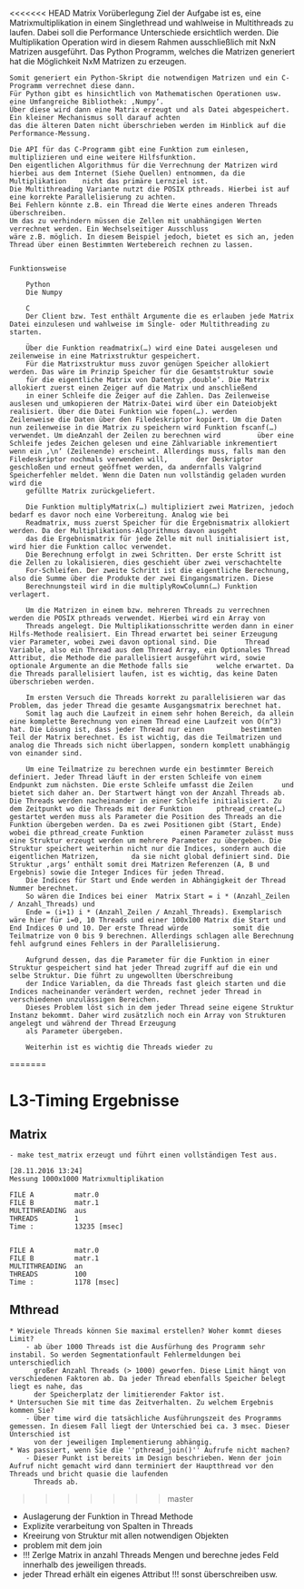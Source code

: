 
<<<<<<< HEAD
Matrix
	Vorüberlegung
	Ziel der Aufgabe ist es, eine Matrixmultiplikation in einem Singlethread und wahlweise
	in Multithreads zu laufen. Dabei soll die Performance Unterschiede ersichtlich werden.
	Die Multiplikation Operation wird in diesem Rahmen ausschließlich mit NxN Matrizen ausgeführt.
	Das Python Programm, welches die Matrizen generiert hat die Möglichkeit NxM Matrizen zu erzeugen.
	
	Somit generiert ein Python-Skript die notwendigen Matrizen und ein C-Programm verrechnet diese dann.
	Für Python gibt es hinsichtlich von Mathematischen Operationen usw. eine Umfangreiche Bibliothek: ‚Numpy‘.
	Über diese wird dann eine Matrix erzeugt und als Datei abgespeichert. Ein kleiner Mechanismus soll darauf achten
	das die älteren Daten nicht überschrieben werden im Hinblick auf die Performance-Messung. 

	Die API für das C-Programm gibt eine Funktion zum einlesen, multiplizieren und eine weitere Hilfsfunktion.
	Den eigentlichen Algorithmus für die Verrechnung der Matrizen wird hierbei aus dem Internet (Siehe Quellen) entnommen, da die Multiplikation 	nicht das primäre Lernziel ist. 
	Die Multithreading Variante nutzt die POSIX pthreads. Hierbei ist auf eine korrekte Parallelisierung zu achten.
	Bei Fehlern könnte z.B. ein Thread die Werte eines anderen Threads überschreiben.
	Um das zu verhindern müssen die Zellen mit unabhängigen Werten verrechnet werden. Ein Wechselseitiger Ausschluss
	wäre z.B. möglich. In diesem Beispiel jedoch, bietet es sich an, jeden Thread über einen Bestimmten Wertebereich rechnen zu lassen.
	
	
	Funktionsweise
	
		Python
		Die Numpy 
		
		C
		Der Client bzw. Test enthält Argumente die es erlauben jede Matrix Datei einzulesen und wahlweise im Single- oder Multithreading zu starten. 

		Über die Funktion readmatrix(…) wird eine Datei ausgelesen und zeilenweise in eine Matrixstruktur gespeichert. 
		Für die Matrixstruktur muss zuvor genügen Speicher allokiert werden. Das wäre im Prinzip Speicher für die Gesamtstruktur sowie 
		für die eigentliche Matrix von Datentyp ‚double‘. Die Matrix allokiert zuerst einen Zeiger auf die Matrix und anschließend
		in einer Schleife die Zeiger auf die Zahlen. Das Zeilenweise auslesen und umkopieren der Matrix-Datei wird über ein Dateiobjekt realisiert. Über die Datei Funktion wie fopen(…). werden 		Zeilenweise die Daten über den Filedeskriptor kopiert. Um die Daten nun zeilenweise in die Matrix zu speichern wird Funktion fscanf(…) verwendet. Um dieAnzahl der Zeilen zu berechnen wird 		über eine Schleife jedes Zeichen gelesen und eine Zählvariable inkrementiert wenn ein ‚\n‘ (Zeilenende) erscheint. Allerdings muss, falls man den Filedeskriptor nochmals verwenden will, 		der Deskriptor geschloßen und erneut geöffnet werden, da andernfalls Valgrind Speicherfehler meldet. Wenn die Daten nun vollständig geladen wurden wird die
		gefüllte Matrix zurückgeliefert.  

		Die Funktion multiplyMatrix(…) multipliziert zwei Matrizen, jedoch bedarf es davor noch eine Vorbereitung. Analog wie bei 
		Readmatrix, muss zuerst Speicher für die Ergebnismatrix allokiert werden. Da der Multiplikations-Algorithmus davon ausgeht
		das die Ergebnismatrix für jede Zelle mit null initialisiert ist, wird hier die Funktion calloc verwendet. 
		Die Berechnung erfolgt in zwei Schritten. Der erste Schritt ist die Zellen zu lokalisieren, dies geschieht über zwei verschachtelte
		For-Schleifen. Der zweite Schritt ist die eigentliche Berechnung, also die Summe über die Produkte der zwei Eingangsmatrizen. Diese
		Berechnungsteil wird in die multiplyRowColumn(…) Funktion verlagert. 
		
		Um die Matrizen in einem bzw. mehreren Threads zu verrechnen werden die POSIX pthreads verwendet. Hierbei wird ein Array von
		Threads angelegt. Die Multiplikationsschritte werden dann in einer Hilfs-Methode realisiert. Ein Thread erwartet bei seiner Erzeugung vier Parameter, wobei zwei davon optional sind. Die 		Thread Variable, also ein Thread aus dem Thread Array, ein Optionales Thread Attribut, die Methode die parallelisiert ausgeführt wird, sowie optionale Argumente an die Methode falls sie 		welche erwartet. Da die Threads parallelisiert laufen, ist es wichtig, das keine Daten überschrieben werden.

		Im ersten Versuch die Threads korrekt zu parallelisieren war das Problem, das jeder Thread die gesamte Ausgangsmatrix berechnet hat.
		Somit lag auch die Laufzeit in einem sehr hohen Bereich, da allein eine komplette Berechnung von einem Thread eine Laufzeit von O(n^3) hat. Die Lösung ist, dass jeder Thread nur einen 		bestimmten Teil der Matrix berechnet. Es ist wichtig, das die Teilmatrizen und analog die Threads sich nicht überlappen, sondern komplett unabhängig von einander sind.

		Um eine Teilmatrize zu berechnen wurde ein bestimmter Bereich definiert. Jeder Thread läuft in der ersten Schleife von einem Endpunkt zum nächsten. Die erste Schleife umfasst die Zeilen 		und bietet sich daher an. Der Startwert hängt von der Anzahl Threads ab. Die Threads werden nacheinander in einer Schleife initialisiert. Zu dem Zeitpunkt wo die Threads mit der Funktion 		pthread_create(…) gestartet werden muss als Parameter die Position des Threads an die Funktion übergeben werden. Da es zwei Positionen gibt (Start, Ende) wobei die pthread_create Funktion 		einen Parameter zulässt	muss eine Struktur erzeugt werden um mehrere Parameter zu übergeben. Die Struktur speichert weiterhin nicht nur die Indices, sondern auch die eigentlichen Matrizen, 		da sie nicht global definiert sind. Die Struktur ‚args’ enthält somit drei Matrizen Referenzen (A, B und Ergebnis) sowie die Integer Indices für jeden Thread.
		Die Indices für Start und Ende werden in Abhängigkeit der Thread Nummer berechnet. 
		So wären die Indices bei einer  Matrix Start = i * (Anzahl_Zeilen / Anzahl_Threads) und 
		Ende = (i+1) i * (Anzahl_Zeilen / Anzahl_Threads). Exemplarisch wäre hier für i=0, 10 Threads und einer 100x100 Matrix die Start und End Indices 0 und 10. Der erste Thread würde 			somit die Teilmatrize von 0 bis 9 berechnen. Allerdings schlagen alle Berechnung fehl aufgrund eines Fehlers in der Parallelisierung.

		Aufgrund dessen, das die Parameter für die Funktion in einer Struktur gespeichert sind hat jeder Thread zugriff auf die ein und selbe Struktur. Die führt zu ungewollten Überschreibung
		der Indice Variablen, da die Threads fast gleich starten und die Indices nacheinander verändert werden, rechnet jeder Thread in verschiedenen unzulässigen Bereichen.
		Dieses Problem löst sich in dem jeder Thread seine eigene Struktur Instanz bekommt. Daher wird zusätzlich noch ein Array von Strukturen angelegt und während der Thread Erzeugung
		als Parameter übergeben.

		Weiterhin ist es wichtig die Threads wieder zu 

=======
# L3-Timing Ergebnisse
## Matrix
	
	- make test_matrix erzeugt und führt einen vollständigen Test aus.
	
	[28.11.2016 13:24] 
	Messung 1000x1000 Matrixmultiplikation
	
	FILE A 		 	matr.0
	FILE B 		 	matr.1
	MULTITHREADING 	aus
	THREADS 	 	1
	Time : 			13235 [msec]
	
	
	FILE A 			matr.0
	FILE B 			matr.1
	MULTITHREADING 	an
	THREADS 	 	100
	Time : 			1178 [msec]

## Mthread
	
    * Wieviele Threads können Sie maximal erstellen? Woher kommt dieses Limit?
		- ab über 1000 Threads ist die Ausfürhung des Programm sehr instabil. So werden Segmentationfault Fehlermeldungen bei unterschiedlich 
		  großer Anzahl Threads (> 1000) geworfen. Diese Limit hängt von verschiedenen Faktoren ab. Da jeder Thread ebenfalls Speicher belegt liegt es nahe, das 
		  der Speicherplatz der limitierender Faktor ist. 
    * Untersuchen Sie mit time das Zeitverhalten. Zu welchem Ergebnis kommen Sie?
		- Über time wird die tatsächliche Ausführungszeit des Programms gemessen. In diesem Fall liegt der Unterschied bei ca. 3 msec. Dieser Unterschied ist
		  von der jeweiligen Implementierung abhängig.
    * Was passiert, wenn Sie die ''pthread_join()'' Aufrufe nicht machen?
		- Dieser Punkt ist bereits im Design beschrieben. Wenn der join Aufruf nicht gemacht wird dann terminiert der Hauptthread vor den Threads und bricht quasie die laufenden 
		  Threads ab.

>>>>>>> master
	
	 
- Auslagerung der Funktion in Thread Methode
- Explizite verarbeitung von  Spalten in Threads
- Kreeirung von Struktur mit allen notwendigen Objekten
- problem mit dem join 
- !!! Zerlge Matrix in anzahl Threads Mengen und berechne jedes Feld  innerhalb des jeweiligen threads.
- jeder Thread erhält ein eigenes Attribut !!! sonst überschreiben usw.
